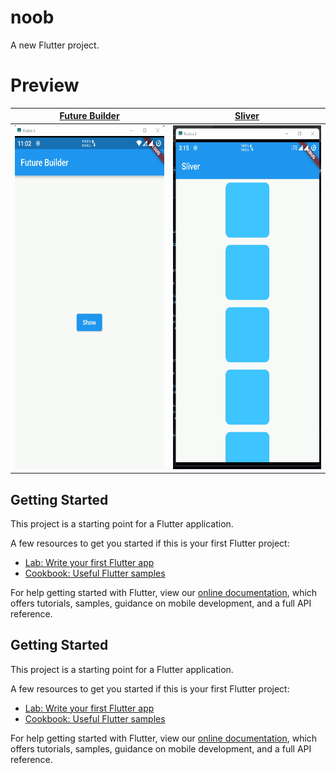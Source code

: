 # noob

A new Flutter project.


# Preview
| [Future Builder](https://github.com/biplobsd/flutterNoob/tree/21abe0810d27452d3a6c4126e263d96729fcba64) | [Sliver](https://github.com/biplobsd/flutterNoob/tree/a09fb30933e713a8721be1ec0ba9d447ca28911e) |
| --- | ----------- |
| <img src="assets/screenshort/gif/futureBuilder.gif" width="300" height="550"> | <img src="assets/screenshort/gif/Sliver.gif" width="300" height="550"> |

## Getting Started

This project is a starting point for a Flutter application.

A few resources to get you started if this is your first Flutter project:

- [Lab: Write your first Flutter app](https://flutter.dev/docs/get-started/codelab)
- [Cookbook: Useful Flutter samples](https://flutter.dev/docs/cookbook)

For help getting started with Flutter, view our
[online documentation](https://flutter.dev/docs), which offers tutorials,
samples, guidance on mobile development, and a full API reference.


## Getting Started

This project is a starting point for a Flutter application.

A few resources to get you started if this is your first Flutter project:

- [Lab: Write your first Flutter app](https://flutter.dev/docs/get-started/codelab)
- [Cookbook: Useful Flutter samples](https://flutter.dev/docs/cookbook)

For help getting started with Flutter, view our
[online documentation](https://flutter.dev/docs), which offers tutorials,
samples, guidance on mobile development, and a full API reference.

